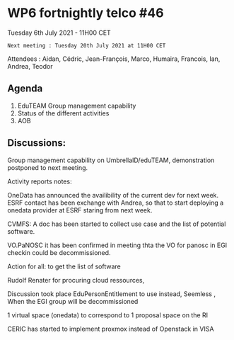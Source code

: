 #  WP6 fortnightly telco #46

Tuesday 6th July 2021 - 11H00 CET

	Next meeting : Tuesday 20th July 2021 at 11H00 CET

Attendees :  Aidan, Cédric, Jean-François, Marco,  Humaira, Francois, Ian, Andrea, Teodor



## Agenda

1. EduTEAM Group management capability
2. Status of the different activities
5. AOB

## Discussions:

Group management capability on UmbrellaID/eduTEAM, demonstration postponed to next meeting.

Activity reports notes:

OneData has announced the availibility of the current dev for next week.
ESRF contact has been exchange with Andrea, so that to start deploying a onedata provider at ESRF staring from next week.

CVMFS: A doc has been started to collect use case and the list of potential software.

VO.PaNOSC it has been confirmed in meeting thta the VO for panosc in EGI checkin could be decommissioned.

Action for all: to get the list of software 

Rudolf Renater for procuring cloud ressources,  

Discussion took place EduPersonEntitlement to use instead, Seemless , When the EGI group will be decommissioned  

1 virtual space (onedata) to correspond to 1 proposal space on the RI

CERIC has started to implement proxmox instead of Openstack in VISA


